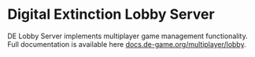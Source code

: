 # Digital Extinction Lobby Server

DE Lobby Server implements multiplayer game management functionality. Full
documentation is available here
[docs.de-game.org/multiplayer/lobby](https://docs.de-game.org/multiplayer/lobby).
